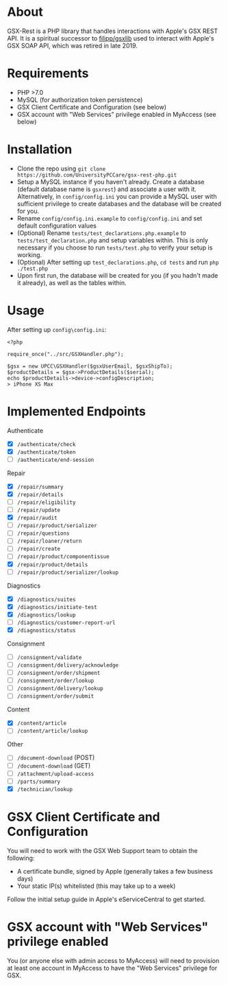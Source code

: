 About
=====

GSX-Rest is a PHP library that handles interactions with Apple's GSX REST API. It is a spiritual successor to [filipp/gsxlib][1] 
used to interact with Apple's GSX SOAP API, which was retired in late 2019.

Requirements
===========

- PHP >7.0
- MySQL (for authorization token persistence)
- GSX Client Certificate and Configuration (see below)
- GSX account with "Web Services" privilege enabled in MyAccess (see below)

Installation
=====

- Clone the repo using `git clone https://github.com/UniversityPCCare/gsx-rest-php.git`
- Setup a MySQL instance if you haven't already. Create a database (default database name is `gsxrest`) and
associate a user with it. Alternatively, in `config/config.ini` you can provide a MySQL user with sufficient
privilege to create databases and the database will be created for you.
- Rename `config/config.ini.example` to `config/config.ini` and set default configuration values
- (Optional) Rename `tests/test_declarations.php.example` to `tests/test_declaration.php` and setup
variables within. This is only necessary if you choose to run `tests/test.php` to verify your setup is working.
- (Optional) After setting up `test_declarations.php`, `cd tests` and run `php ./test.php`
- Upon first run, the database will be created for you (if you hadn't made it already), as well as the
tables within.

Usage
=====

After setting up `config\config.ini`:

    <?php
    
    require_once("../src/GSXHandler.php");
    
    $gsx = new UPCC\GSXHandler($gsxUserEmail, $gsxShipTo);
    $productDetails = $gsx->ProductDetails($serial);
    echo $productDetails->device->configDescription;
    > iPhone XS Max

Implemented Endpoints
===

Authenticate
- [x] `/authenticate/check`
- [x] `/authenticate/token`
- [ ] `/authenticate/end-session`

Repair
- [x] `/repair/summary`
- [x] `/repair/details`
- [ ] `/repair/eligibility`
- [ ] `/repair/update`
- [x] `/repair/audit`
- [ ] `/repair/product/serializer`
- [ ] `/repair/questions`
- [ ] `/repair/loaner/return`
- [ ] `/repair/create`
- [ ] `/repair/product/componentissue`
- [x] `/repair/product/details`
- [ ] `/repair/product/serializer/lookup`

Diagnostics
- [x] `/diagnostics/suites`
- [x] `/diagnostics/initiate-test`
- [x] `/diagnostics/lookup`
- [ ] `/diagnostics/customer-report-url`
- [x] `/diagnostics/status`

Consignment
- [ ] `/consignment/validate`
- [ ] `/consignment/delivery/acknowledge`
- [ ] `/consignment/order/shipment`
- [ ] `/consignment/order/lookup`
- [ ] `/consignment/delivery/lookup`
- [ ] `/consignment/order/submit`

Content
- [x] `/content/article`
- [ ] `/content/article/lookup`

Other
- [ ] `/document-download` (POST)
- [ ] `/document-download` (GET)
- [ ] `/attachment/upload-access`
- [ ] `/parts/summary`
- [x] `/technician/lookup`

GSX Client Certificate and Configuration
===

You will need to work with the GSX Web Support team to obtain the following:

  * A certificate bundle, signed by Apple (generally takes a few business days)
  * Your static IP(s) whitelisted (this may take up to a week)
  
Follow the initial setup guide in Apple's eServiceCentral to get started.

GSX account with "Web Services" privilege enabled
===

You (or anyone else with admin access to MyAccess) will need to provision at least one account
in MyAccess to have the "Web Services" privilege for GSX.

[1]: https://github.com/filipp/gsxlib
